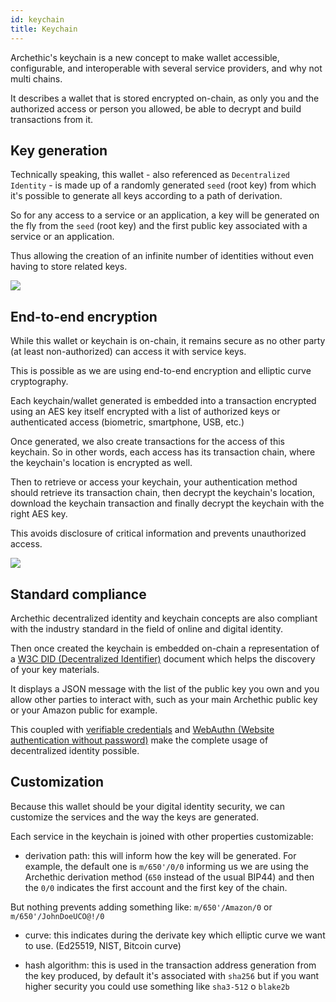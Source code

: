 ```yaml
---
id: keychain
title: Keychain
---
```


Archethic's keychain is a new concept to make wallet accessible, configurable, and interoperable with several service providers, and why not multi chains.

It describes a wallet that is stored encrypted on-chain, as only you and the authorized access or person you allowed, be able to decrypt and build transactions from it.

## Key generation

Technically speaking, this wallet - also referenced as `Decentralized Identity` - is made up of a randomly generated `seed` (root key) from which it's possible to generate all keys according to a path of derivation. 

So for any access to a service or an application, a key will be generated on the fly from the `seed` (root key) and the first public key associated with a service or an application.

Thus allowing the creation of an infinite number of identities without even having to store related keys. 

![](/img/keychain-seed-paths.svg)

## End-to-end encryption

While this wallet or keychain is on-chain, it remains secure as no other party (at least non-authorized) can access it with service keys. 

This is possible as we are using end-to-end encryption and elliptic curve cryptography.

Each keychain/wallet generated is embedded into a transaction encrypted using an AES key itself encrypted with a list of authorized keys or authenticated access (biometric, smartphone, USB, etc.)

Once generated, we also create transactions for the access of this keychain.
So in other words, each access has its transaction chain, where the keychain's location is encrypted as well.

Then to retrieve or access your keychain, your authentication method should retrieve its transaction chain, then decrypt the keychain's location, download the keychain transaction and finally decrypt the keychain with the right AES key.

This avoids disclosure of critical information and prevents unauthorized access.

![](/img/keychain-access-wallet.svg)

## Standard compliance

Archethic decentralized identity and keychain concepts are also compliant with the industry standard in the field of online and digital identity.

Then once created the keychain is embedded on-chain a representation of a [W3C DID (Decentralized Identifier)](https://www.w3.org/TR/did-core/) document which helps the discovery of your key materials.

It displays a JSON message with the list of the public key you own and you allow other parties to interact with, such as your main Archethic public key or your Amazon public for example.

This coupled with [verifiable credentials](https://www.w3.org/TR/vc-data-model/) and [WebAuthn (Website authentication without password)](https://webauthn.io/) make the complete usage of decentralized identity possible.

## Customization

Because this wallet should be your digital identity security, we can customize the services and the way the keys are generated.

Each service in the keychain is joined with other properties customizable:
- derivation path: this will inform how the key will be generated. For example, the default one is `m/650'/0/0` informing us we are using the Archethic derivation method (`650` instead of the usual BIP44) and then the `0/0` indicates the first account and the first key of the chain.

But nothing prevents adding something like: `m/650'/Amazon/0` or `m/650'/JohnDoeUCO@!/0`

- curve: this indicates during the derivate key which elliptic curve we want to use. (Ed25519, NIST, Bitcoin curve)

- hash algorithm: this is used in the transaction address generation from the key produced, by default it's associated with `sha256` but if you want higher security you could use something like `sha3-512` o `blake2b`
